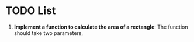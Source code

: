 # TODO List

1.   **Implement a function to calculate the area of a rectangle**: The function should take two parameters,
